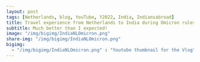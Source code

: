 ```yaml
---
layout: post
tags: [Netherlands, blog, YouTube, Y2022, India, Indiansabroad]
title: Travel experience from Netherlands to India during Omicron rules
subtitle: Much better than I expected!
image: "/img/bigimg/IndiaNLOmicron.png"
share-img: "/img/bigimg/IndiaNLOmicron.png"
bigimg:
  - "/img/bigimg/IndiaNLOmicron.png" : "Youtube thumbnail for the Vlog"
---
```


